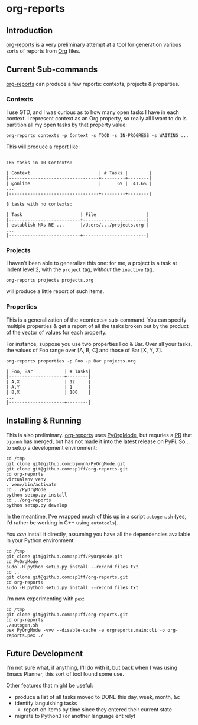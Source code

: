 # org-reports

## Introduction

[org-reports](https://www.github.com/sp1ff/org-reports) is a very
preliminary attempt at a tool for generation various sorts of reports
from [Org](https://www.org-mode.org) files.

## Current Sub-commands

[org-reports](https://www.github.com/sp1ff/org-reports) can produce
a few reports: contexts, projects & properties.

### Contexts

I use GTD, and I was curious as to how many open tasks I have in each
context. I represent context as an Org property, so really all I want
to do is partition all my open tasks by that property value:

``` shell
org-reports contexts -p Context -s TOOD -s IN-PROGRESS -s WAITING ...
```
This will produce a report like:

``` text

166 tasks in 10 Contexts:

| Context                          | # Tasks |        |
|----------------------------------+---------+--------|
| @online                          |      69 |  41.6% |
...
|----------------------------------+---------+--------|

8 tasks with no contexts:

| Task                      | File                   |
|---------------------------+------------------------|
| establish NAs RE ...      |/Users/.../projects.org |
...
|---------------------------+------------------------|
```

### Projects

I haven't been able to generalize this one: for me, a project is a task
at indent level 2, with the `project` tag, *without* the `inactive` tag.

``` shell
org-reports projects projects.org
```

will produce a little report of such items.

### Properties

This is a generalization of the =contexts= sub-command. You can
specify multiple properties & get a report of all the tasks broken
out by the product of the vector of values for each property.

For instance, suppose you use two properties Foo & Bar. Over all
your tasks, the values of Foo range over [A, B, C] and those of
Bar [X, Y, Z].

``` shell
org-reports properties -p Foo -p Bar projects.org

| Foo, Bar            | # Tasks|
|---------------------+--------|
| A,X                 | 12     |
| A,Y                 | 1      |
| B,X                 | 100    |
...
|---------------------+--------|
```

## Installing & Running

This is also
preliminary. [org-reports](https://www.github.com/sp1ff/org-reports)
uses [PyOrgMode](https://github.com/bjonnh/PyOrgMode/), but requries
a [PR](https://github.com/bjonnh/PyOrgMode/pull/41) that `bjonnh` has
merged, but has not made it into the latest release on PyPi. So... to
setup a development environment:

``` shell
cd /tmp
git clone git@github.com:bjonnh/PyOrgMode.git
git clone git@github.com:sp1ff/org-reports.git
cd org-reports
virtualenv venv
. venv/bin/activate
cd ../PyOrgMode
python setup.py install
cd ../org-reports
python setup.py develop
```

In the meantime, I've wrapped much of this up in a script `autogen.sh`
(yes, I'd rather be working in C++ using `autotools`).

You _can_ install it directly, assuming you have all the dependencies
available in your Python environment:

``` shell
cd /tmp
git clone git@github.com:sp1ff/PyOrgMode.git
cd PyOrgMode
sudo -H python setup.py install --record files.txt
cd ..
git clone git@github.com:sp1ff/org-reports.git
cd org-reports
sudo -H python setup.py install --record files.txt
```

I'm now experimenting with `pex`:

``` shell
cd /tmp
git clone git@github.com:sp1ff/org-reports.git
cd org-reports
./autogen.sh
pex PyOrgMode -vvv --disable-cache -e orgreports.main:cli -o org-reports.pex ./
```

## Future Development

I'm not sure what, if anything, I'll do with it, but back when I
was using Emacs Planner, this sort of tool found some use.

Other features that might be useful:

  - produce a list of all tasks moved to DONE this day, week, month, &c
  - identify languishing tasks
    - report on items by time since they entered their current state
  - migrate to Python3 (or another language entirely)
